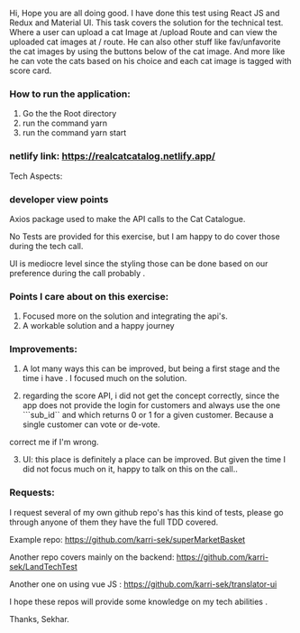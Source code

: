 Hi, Hope you are all doing good. 
I have done this test using React JS and Redux and Material UI. This task covers the solution for the technical test. 
Where a user can upload a cat Image at /upload Route and can view the uploaded cat images at / route.
He can also other stuff like fav/unfavorite the cat images by using the buttons below of the cat image.
And more like he can vote the cats based on his choice and each cat image is tagged with score card.
### How to run the application:
1) Go the the Root directory
2) run the command yarn
3) run the command yarn start
### netlify link: https://realcatcatalog.netlify.app/
Tech Aspects:

### developer view points 
Axios package used to make the API calls to the Cat Catalogue.

No Tests are provided for this exercise, but I am happy to do cover those during the tech call.

UI is mediocre level since the styling those can be done based on our preference during the call probably .

### Points I care about on this exercise:
1) Focused more on the solution and integrating the api's.
2) A workable solution and a happy journey

### Improvements:
1) A lot many ways this can be improved, but being a first stage and the time i have . I focused much on the solution.

2) regarding the score API,  i did not get the concept correctly, since the app does not provide the login for customers and always use the one ```sub_id`` and which returns 0 or 1 for a given customer. Because a single customer can vote or de-vote.

correct me if I'm wrong.

3) UI: this place is definitely  a place can be improved. But given the time I did not focus much on it, happy to talk on this on the call..

### Requests:

I request several of my own github repo's has this kind of tests, please go through anyone of them they have the full TDD covered.

Example repo: https://github.com/karri-sek/superMarketBasket

Another repo covers mainly on the backend: https://github.com/karri-sek/LandTechTest

Another one on using vue JS : https://github.com/karri-sek/translator-ui

I hope these repos will provide some knowledge on my tech abilities .

Thanks,
Sekhar.

